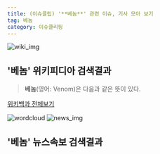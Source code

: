 ```yaml
---
title: (이슈클립) '**베놈**' 관련 이슈, 기사 모아 보기
tag: 베놈
category: 이슈클리핑
---
```

![wiki_img](https://user-images.githubusercontent.com/42597476/44503234-41136a80-a6d0-11e8-9071-6fc6418eafe4.png)
## **'**베놈**'** 위키피디아 검색결과
>**베놈**(영어: Venom)은 다음과 같은 뜻이 있다.

<a href="https://ko.wikipedia.org/wiki/베놈" target="_blank">위키백과 전체보기</a>

![wordcloud](https://s3.ap-northeast-2.amazonaws.com/lyrics101-wordcloud/2018-10-01-1538385325.png)
![news_img](https://user-images.githubusercontent.com/42597476/44507050-1206f400-a6e4-11e8-8d98-7ffbfebb353f.png)
## **'**베놈**'** 뉴스속보 검색결과

